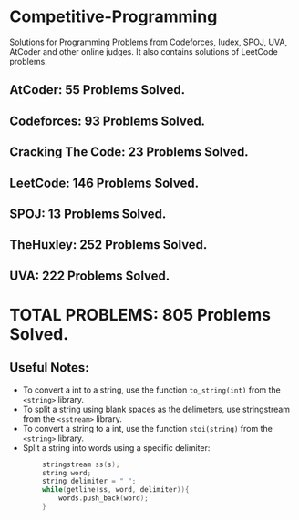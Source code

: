 # Competitive-Programming
Solutions for Programming Problems from Codeforces, Iudex, SPOJ, UVA, AtCoder and other online judges. It also contains solutions of LeetCode problems.

## AtCoder: 55 Problems Solved.
## Codeforces: 93 Problems Solved.
## Cracking The Code: 23 Problems Solved.
## LeetCode: 146 Problems Solved.
## SPOJ: 13 Problems Solved.
## TheHuxley: 252 Problems Solved.
## UVA: 222 Problems Solved.

# TOTAL PROBLEMS: 805 Problems Solved.

## Useful Notes:
* To convert a int to a string, use the function ```to_string(int)``` from the ```<string>``` library.
* To split a string using blank spaces as the delimeters, use stringstream from the ```<sstream>``` library.
* To convert a string to a int, use the function ```stoi(string)``` from the ```<string>``` library.
* Split a string into words using a specific delimiter:
```c++
        stringstream ss(s);
        string word;
        string delimiter = " ";
        while(getline(ss, word, delimiter)){
            words.push_back(word);
        }
```
